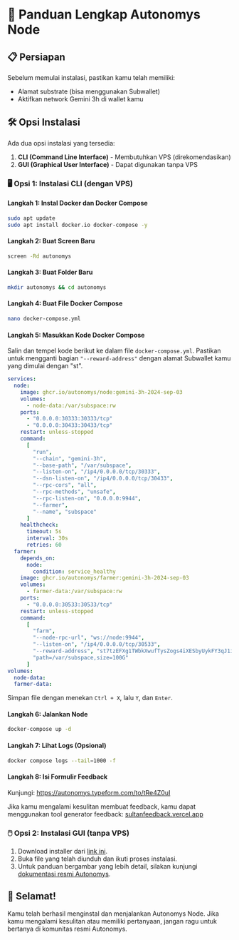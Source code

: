 # 🚀 Panduan Lengkap Autonomys Node

## 📋 Persiapan

Sebelum memulai instalasi, pastikan kamu telah memiliki:
- Alamat substrate (bisa menggunakan Subwallet)
- Aktifkan network Gemini 3h di wallet kamu

## 🛠️ Opsi Instalasi

Ada dua opsi instalasi yang tersedia:
1. **CLI (Command Line Interface)** - Membutuhkan VPS (direkomendasikan)
2. **GUI (Graphical User Interface)** - Dapat digunakan tanpa VPS

### 🖥️ Opsi 1: Instalasi CLI (dengan VPS)

#### Langkah 1: Instal Docker dan Docker Compose
```bash
sudo apt update
sudo apt install docker.io docker-compose -y
```

#### Langkah 2: Buat Screen Baru
```bash
screen -Rd autonomys
```

#### Langkah 3: Buat Folder Baru
```bash
mkdir autonomys && cd autonomys
```

#### Langkah 4: Buat File Docker Compose
```bash
nano docker-compose.yml
```

#### Langkah 5: Masukkan Kode Docker Compose
Salin dan tempel kode berikut ke dalam file `docker-compose.yml`. Pastikan untuk mengganti bagian `"--reward-address"` dengan alamat Subwallet kamu yang dimulai dengan "st".

```yaml
services:
  node:
    image: ghcr.io/autonomys/node:gemini-3h-2024-sep-03
    volumes:
      - node-data:/var/subspace:rw
    ports:
      - "0.0.0.0:30333:30333/tcp"
      - "0.0.0.0:30433:30433/tcp"
    restart: unless-stopped
    command:
      [
        "run",
        "--chain", "gemini-3h",
        "--base-path", "/var/subspace",
        "--listen-on", "/ip4/0.0.0.0/tcp/30333",
        "--dsn-listen-on", "/ip4/0.0.0.0/tcp/30433",
        "--rpc-cors", "all",
        "--rpc-methods", "unsafe",
        "--rpc-listen-on", "0.0.0.0:9944",
        "--farmer",
        "--name", "subspace"
      ]
    healthcheck:
      timeout: 5s
      interval: 30s
      retries: 60
  farmer:
    depends_on:
      node:
        condition: service_healthy
    image: ghcr.io/autonomys/farmer:gemini-3h-2024-sep-03
    volumes:
      - farmer-data:/var/subspace:rw
    ports:
      - "0.0.0.0:30533:30533/tcp"
    restart: unless-stopped
    command:
      [
        "farm",
        "--node-rpc-url", "ws://node:9944",
        "--listen-on", "/ip4/0.0.0.0/tcp/30533",
        "--reward-address", "st7tzEFXg1TWbkXwufTysZogs4iXESbyUykFY3qJ1iojxZQJn",
        "path=/var/subspace,size=100G"
      ]
volumes:
  node-data:
  farmer-data:
```

Simpan file dengan menekan `Ctrl + X`, lalu `Y`, dan `Enter`.

#### Langkah 6: Jalankan Node
```bash
docker-compose up -d
```

#### Langkah 7: Lihat Logs (Opsional)
```bash
docker compose logs --tail=1000 -f
```

#### Langkah 8: Isi Formulir Feedback
Kunjungi: https://autonomys.typeform.com/to/tRe4Z0uI

Jika kamu mengalami kesulitan membuat feedback, kamu dapat menggunakan tool generator feedback: [sultanfeedback.vercel.app](https://sultanfeedback.vercel.app)

### 🖱️ Opsi 2: Instalasi GUI (tanpa VPS)

1. Download installer dari [link ini](https://github.com/autonomys/space-acres/releases/download/0.1.35/space-acres-0.1.35-x86_64.msi).
2. Buka file yang telah diunduh dan ikuti proses instalasi.
3. Untuk panduan bergambar yang lebih detail, silakan kunjungi [dokumentasi resmi Autonomys](https://docs.autonomys.xyz/docs/farming-&-staking/farming/space-acres/space-acres-install/).

## 🎉 Selamat!

Kamu telah berhasil menginstal dan menjalankan Autonomys Node. Jika kamu mengalami kesulitan atau memiliki pertanyaan, jangan ragu untuk bertanya di komunitas resmi Autonomys.
